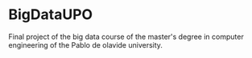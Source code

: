 # BigDataUPO
Final project of the big data course of the master's degree in computer engineering of the Pablo de olavide university. 
